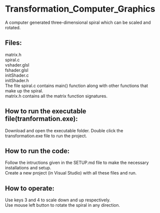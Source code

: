 # Transformation_Computer_Graphics
A computer generated three-dimensional spiral which can be scaled and rotated. 

## Files: 
matrix.h  
spiral.c  
vshader.glsl  
fshader.glsl  
initShader.c  
initShader.h     
The file spiral.c contains main() function along with other functions that make
up the spiral.   
matrix.h contains all the matrix function signatures.  

## How to run the executable file(tranformation.exe):
Download and open the executable folder. Double click the transformation.exe file to run the project.

## How to run the code: 
Follow the intructions given in the SETUP.md file to make the necessary installations and setup.  
Create a new project (in Visual Studio) with all these files and run.  

## How to operate: 
Use keys 3 and 4 to scale down and up respectively.  
Use mouse left button to rotate the spiral in any direction.  
